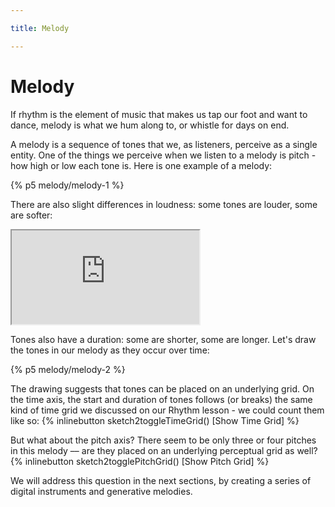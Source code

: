 ```yaml
---

title: Melody

---
```


# Melody

If rhythm is the element of music that makes us tap our foot and want to dance, melody is what we hum along to, or whistle for days on end.

A melody is a sequence of tones that we, as listeners, perceive as a single entity. One of the things we perceive when we listen to a melody is pitch - how high or low each tone is. Here is one example of a melody:

{% p5 melody/melody-1 %}

There are also slight differences in loudness: some tones are louder, some are softer:

<iframe src="https://editor.p5js.org/luisa_NYU/full/vynz3it3_"></iframe>

Tones also have a duration: some are shorter, some are longer. Let's draw the tones in our melody as they occur over time:

{% p5 melody/melody-2 %}

The drawing suggests that tones can be placed on an underlying grid. On the time axis, the start and duration of tones follows (or breaks) the same kind of time grid we discussed on our Rhythm lesson - we could count them like so: {% inlinebutton sketch2toggleTimeGrid() [Show Time Grid] %}

But what about the pitch axis? There seem to be only three or four pitches in this melody –– are they placed on an underlying perceptual grid as well? {% inlinebutton sketch2togglePitchGrid() [Show Pitch Grid] %}

We will address this question in the next sections, by creating a series of digital instruments and generative melodies.
